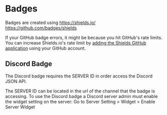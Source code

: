 # Badges
Badges are created using https://shields.io/
https://github.com/badges/shields

If your GitHub badge errors, it might be because you hit GitHub's rate limits. 
You can increase Shields.io's rate limit by 
[adding the Shields GitHub application](https://img.shields.io/github-auth) 
using your GitHub account.

## Discord Badge
The Discord badge requires the SERVER ID in order access the Discord JSON API.

The SERVER ID can be located in the url of the channel that the badge is accessing.
To use the Discord badge a Discord server admin must enable the widget setting on the server: 
Go to Server Setting > Widget > Enable Server Widget



